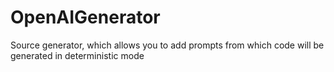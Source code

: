 # OpenAIGenerator
Source generator, which allows you to add prompts from which code will be generated in deterministic mode
